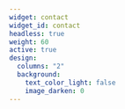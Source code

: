 ```yaml
---
widget: contact
widget_id: contact
headless: true
weight: 60
active: true
design:
  columns: "2"
  background:
    text_color_light: false
    image_darken: 0
---
```

